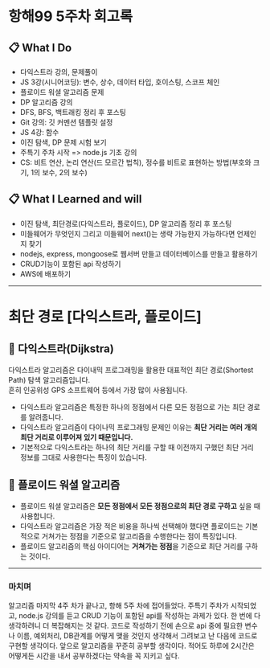 # 항해99 5주차 회고록

## 📋 What I Do

-   다익스트라 강의, 문제풀이
-   JS 3강(시니어코딩): 변수, 상수, 데이터 타입, 호이스팅, 스코프 체인
-   플로이드 워셜 알고리즘 문제
-   DP 알고리즘 강의
-   DFS, BFS, 백트래킹 정리 후 포스팅
-   Git 강의: 깃 커멘션 템플릿 설정
-   JS 4강: 함수
-   이진 탐색, DP 문제 시험 보기
-   주특기 주차 시작 => node.js 기초 강의
-   CS: 비트 연산, 논리 연산(드 모르간 법칙), 정수를 비트로 표현하는 방법(부호와 크기, 1의 보수, 2의 보수)

## 📋 What I Learned and will

-   이진 탐색, 최단경로(다익스트라, 플로이드), DP 알고리즘 정리 후 포스팅
-   미들웨어가 무엇인지 그리고 미들웨어 next()는 생략 가능한지 가능하다면 언제인지 찾기
-   nodejs, express, mongoose로 웹서버 만들고 데이터베이스를 만들고 활용하기
-   CRUD기능이 포함된 api 작성하기
-   AWS에 배포하기

---

# 최단 경로 \[다익스트라, 플로이드\]

## 📌 다익스트라(Dijkstra)

다익스트라 알고리즘은 다이내믹 프로그래밍을 활용한 대표적인 최단 경로(Shortest Path) 탐색 알고리즘입니다.  
흔히 인공위성 GPS 소프트웨어 등에서 가장 많이 사용됩니다.

-   다익스트라 알고리즘은 특정한 하나의 정점에서 다른 모든 정점으로 가는 최단 경로를 알려줍니다.
-   다익스트라 알고리즘이 다이나믹 프로그래밍 문제인 이유는 **최단 거리는 여러 개의 최단 거리로 이루어져 있기 때문입니다.**
-   기본적으로 다익스트라는 하나의 최단 거리를 구할 때 이전까지 구했던 최단 거리 정보를 그대로 사용한다는 특징이 있습니다.

## 📌 플로이드 워셜 알고리즘

-   플로이드 워셜 알고리즘은 **모든 정점에서 모든 정점으로의 최단 경로 구하고** 싶을 때 사용합니다.
-   다익스트라 알고리즘은 가장 적은 비용을 하나씩 선택해야 했다면 플로이드는 기본적으로 거쳐가는 정점을 기준으로 알고리즘을 수행한다는 점이 특징입니다.
-   플로이드 알고리즘의 핵심 아이디어는 **거쳐가는 정점**을 기준으로 최단 거리를 구하는 것이다.

___
### 마치며

알고리즘 마지막 4주 차가 끝나고, 항해 5주 차에 접어들었다. 주특기 주차가 시작되었고, node.js 강의를 듣고 CRUD 기능이 포함된 api를 작성하는 과제가 있다. 한 번에 다 생각하려니 더 복잡해지는 것 같다. 코드로 작성하기 전에 손으로 api 중에 필요한 변수나 이름, 예외처리, DB관계를 어떻게 맺을 것인지 생각해서 그려보고 난 다음에 코드로 구현할 생각이다. 앞으로 알고리즘을 꾸준히 공부할 생각이다. 적어도 하루에 2시간은 어떻게든 시간을 내서 공부하겠다는 약속을 꼭 지키고 싶다.